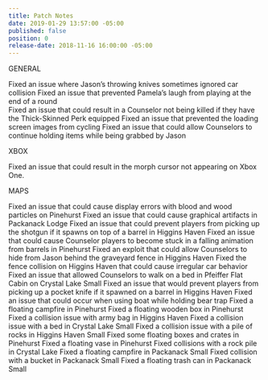 ```yaml
---
title: Patch Notes
date: 2019-01-29 13:57:00 -05:00
published: false
position: 0
release-date: 2018-11-16 16:00:00 -05:00
---
```


GENERAL

Fixed an issue where Jason’s throwing knives sometimes ignored car collision
Fixed an issue that prevented Pamela’s laugh from playing at the end of a round  
Fixed an issue that could result in a Counselor not being killed if they have the Thick-Skinned Perk equipped
Fixed an issue that prevented the loading screen images from cycling
Fixed an issue that could allow Counselors to continue holding items while being grabbed by Jason
 

XBOX

Fixed an issue that could result in the morph cursor not appearing on Xbox One.
 

MAPS

Fixed an issue that could cause display errors with blood and wood particles on Pinehurst
Fixed an issue that could cause graphical artifacts in Packanack Lodge
Fixed an issue that could prevent players from picking up the shotgun if it spawns on top of a barrel in Higgins Haven
Fixed an issue that could cause Counselor players to become stuck in a falling animation from barrels in Pinehurst
Fixed an exploit that could allow Counselors to hide from Jason behind the graveyard fence in Higgins Haven
Fixed the fence collision on Higgins Haven that could cause irregular car behavior
Fixed an issue that allowed Counselors to walk on a bed in Pfeiffer Flat Cabin on Crystal Lake Small
Fixed an issue that would prevent players from picking up a pocket knife if it spawned on a barrel in Higgins Haven
Fixed an issue that could occur when using boat while holding bear trap
Fixed a floating campfire in Pinehurst
Fixed a floating wooden box in Pinehurst
Fixed a collision issue with army bag in Higgins Haven
Fixed a collision issue with a bed in Crystal Lake Small
Fixed a collision issue with a pile of rocks in Higgins Haven Small
Fixed some floating boxes and crates in Pinehurst
Fixed a floating vase in Pinehurst
Fixed collisions with a rock pile in Crystal Lake
Fixed a floating campfire in Packanack Small
Fixed collision with a bucket in Packanack Small
Fixed a floating trash can in Packanack Small
